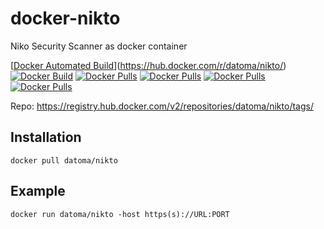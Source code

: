 # docker-nikto
Niko Security Scanner as docker container

[[Docker Automated Build](https://img.shields.io/docker/automated/datoma/nikto?style=plastic)](https://hub.docker.com/r/datoma/nikto/) [![Docker Build](https://img.shields.io/docker/build/datoma/nikto?style=plastic)](https://hub.docker.com/r/datoma/nikto/) [![Docker Pulls](https://img.shields.io/docker/pulls/datoma/nikto?style=plastic)](https://hub.docker.com/r/datoma/nikto/) [![Docker Pulls](https://img.shields.io/docker/stars/datoma/nikto?style=plastic)](https://hub.docker.com/r/datoma/nikto/) [![Docker Pulls](https://img.shields.io/microbadger/layers/datoma/nikto?style=plastic)](https://hub.docker.com/r/datoma/nikto/) [![Docker Pulls](https://img.shields.io/microbadger/image-size/datoma/nikto?style=plastic)](https://hub.docker.com/r/datoma/nikto/)

Repo:
https://registry.hub.docker.com/v2/repositories/datoma/nikto/tags/

## Installation
`docker pull datoma/nikto`
## Example
`docker run datoma/nikto -host https(s)://URL:PORT`
